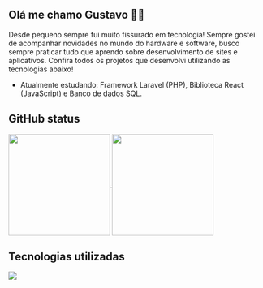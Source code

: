 ## Olá me chamo Gustavo ✋🏼
Desde pequeno sempre fui muito fissurado em tecnologia! Sempre gostei de acompanhar novidades no mundo do hardware e software, busco sempre praticar tudo que aprendo sobre desenvolvimento de sites e aplicativos. Confira todos os projetos que desenvolvi utilizando as tecnologias abaixo!

* Atualmente estudando: Framework Laravel (PHP), Biblioteca React (JavaScript) e Banco de dados SQL.

## GitHub status
<div>
  <a href="https://github.com/anuraghazra/github-readme-stats">
    <img height=200 align="center" src="https://github-readme-stats.vercel.app/api?username=GustavoSachetto" />
  </a>
  <a href="https://github.com/anuraghazra/convoychat">
    <img height=200 align="center" src="https://github-readme-stats.vercel.app/api/top-langs?username=GustavoSachetto&layout=compact&langs_count=8&card_width=320"/>
  </a>
</div>

## Tecnologias utilizadas
<div>
  <a href="https://skillicons.dev">
    <img src="https://skillicons.dev/icons?i=laravel,react,php,js,bootstrap,jquery,mysql,sass,java,vscode,postman,git" />
  </a>
</div>
